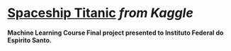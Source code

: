 # [Spaceship Titanic](https://www.kaggle.com/competitions/spaceship-titanic/) _from Kaggle_

**Machine Learning Course Final project presented to Instituto Federal do Espirito Santo.**


 
